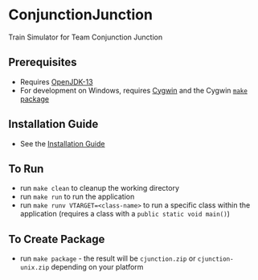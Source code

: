 # ConjunctionJunction
Train Simulator for Team Conjunction Junction

## Prerequisites
* Requires [OpenJDK-13](https://jdk.java.net/13)
* For development on Windows, requires [Cygwin](https://cygwin.com/) and the Cygwin [`make` package](https://cygwin.com/install.html)

## Installation Guide
* See the [Installation Guide](https://docs.google.com/document/d/1zlLPpr5dfsBHH6GLrXF_E6YXHDVTAXLtOWcBkD1vDFg/edit?usp=sharing)

## To Run
* run `make clean` to cleanup the working directory
* run `make run` to run the application
* run `make runv VTARGET=<class-name>` to run a specific class within the application (requires a class with a `public static void main()`)

## To Create Package
* run `make package` - the result will be `cjunction.zip` or `cjunction-unix.zip` depending on your platform
